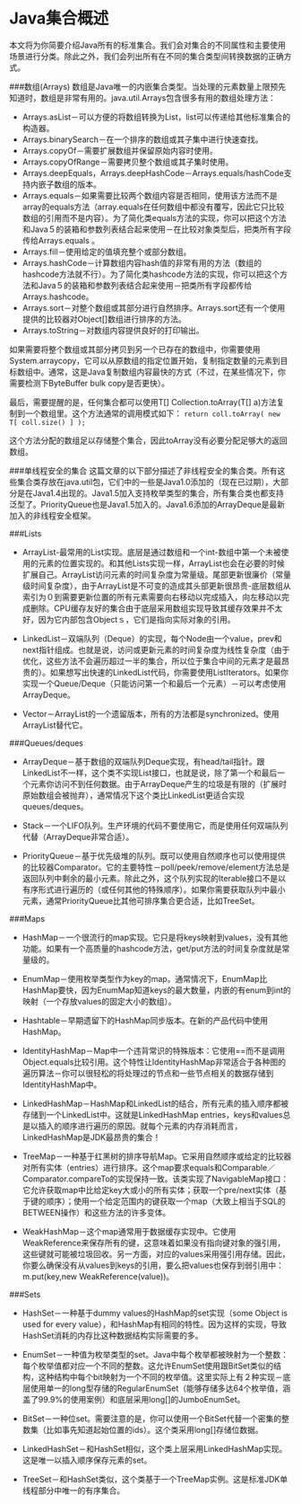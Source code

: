 Java集合概述
==================
本文将为你简要介绍Java所有的标准集合。我们会对集合的不同属性和主要使用场景进行分类。除此之外，我们会列出所有在不同的集合类型间转换数据的正确方式。

###数组(Arrays)
数组是Java唯一的内嵌集合类型。当处理的元素数量上限预先知道时，数组是非常有用的。java.util.Arrays包含很多有用的数组处理方法：

* Arrays.asList－可以方便的将数组转换为List，list可以传递给其他标准集合的构造器。
* Arrays.binarySearch－在一个排序的数组或其子集中进行快速查找。
* Arrays.copyOf－需要扩展数组并保留原始内容时使用。
* Arrays.copyOfRange－需要拷贝整个数组或其子集时使用。
* Arrays.deepEquals，Arrays.deepHashCode－Arrays.equals/hashCode支持内嵌子数组的版本。
* Arrays.equals－如果需要比较两个数组内容是否相同，使用该方法而不是array的equals方法（array.equals在任何数组中都没有覆写，因此它只比较数组的引用而不是内容）。为了简化类equals方法的实现，你可以把这个方法和Java５的装箱和参数列表结合起来使用－在比较对象类型后，把类所有字段传给Arrays.equals 。
* Arrays.fill－使用给定的值填充整个或部分数组。
* Arrays.hashCode－计算数组内容hash值的非常有用的方法（数组的hashcode方法就不行）。为了简化类hashcode方法的实现，你可以把这个方法和Java５的装箱和参数列表结合起来使用－把类所有字段都传给Arrays.hashcode。
* Arrays.sort－对整个数组或其部分进行自然排序。Arrays.sort还有一个使用提供的比较器对Object[]数组进行排序的方法。
* Arrays.toString－对数组内容提供良好的打印输出。

如果需要将整个数组或其部分拷贝到另一个已存在的数组中，你需要使用System.arraycopy，它可以从原数组的指定位置开始，复制指定数量的元素到目标数组中。通常，这是Java复制数组内容最快的方式（不过，在某些情况下，你需要检测下ByteBuffer bulk copy是否更快）。

最后，需要提醒的是，任何集合都可以使用T[] Collection.toArray(T[] a)方法复制到一个数组里。这个方法通常的调用模式如下：
`return coll.toArray( new T[ coll.size() ] );`

这个方法分配的数组足以存储整个集合，因此toArray没有必要分配足够大的返回数组。

###单线程安全的集合
这篇文章的以下部分描述了非线程安全的集合类。所有这些集合类存放在java.util包，它们中的一些是Java1.0添加的（现在已过期），大部分是在Java1.4出现的。Java1.5加入支持枚举类型的集合，所有集合类也都支持泛型了。PriorityQueue也是Java1.5加入的。Java1.6添加的ArrayDeque是最新加入的非线程安全框架。

###Lists
* ArrayList-最常用的List实现。底层是通过数组和一个int-数组中第一个未被使用的元素的位置实现的。和其他Lists实现一样，ArrayList也会在必要的时候扩展自己。ArrayList访问元素的时间复杂度为常量级。尾部更新很廉价（常量级时间复杂度），由于ArrayList是不可变的造成其头部更新很昂贵-底层数组从索引为０到需要更新位置的所有元素需要向右移动以完成插入，向左移动以完成删除。CPU缓存友好的集合由于底层采用数组实现导致其缓存效果并不太好，因为它内部包含Objectｓ，它们是指向实际对象的引用。

* LinkedList－双端队列（Deque）的实现，每个Node由一个value，prev和next指针组成。也就是说，访问或更新元素的时间复杂度为线性复杂度（由于优化，这些方法不会遍历超过一半的集合，所以位于集合中间的元素才是最昂贵的）。如果想写出快速的LinkedList代码，你需要使用ListIterators。如果你实现一个Queue/Deque（只能访问第一个和最后一个元素）－可以考虑使用ArrayDeque。

* Vector－ArrayList的一个遗留版本，所有的方法都是synchronized。使用ArrayList替代它。

###Queues/deques
* ArrayDeque－基于数组的双端队列Deque实现，有head/tail指针。跟LinkedList不一样，这个类不实现List接口，也就是说，除了第一个和最后一个元素你访问不到任何数据。由于ArrayDeque产生的垃圾是有限的（扩展时原始数组会被抛弃），通常情况下这个类比LinkedList更适合实现queues/deques。

* Stack－一个LIFO队列。生产环境的代码不要使用它，而是使用任何双端队列代替（ArrayDeque非常合适）。

* PriorityQueue－基于优先级堆的队列。既可以使用自然顺序也可以使用提供的比较器Comparator。它的主要特性－poll/peek/remove/element方法总是返回队列中剩余的最小元素。除此之外，这个队列实现的Iterable接口不是以有序形式进行遍历的（或任何其他的特殊顺序）。如果你需要获取队列中最小元素，通常PriorityQueue比其他可排序集合更合适，比如TreeSet。

###Maps
* HashMap－一个很流行的map实现。它只是将keys映射到values，没有其他功能。如果有一个高质量的hashcode方法，get/put方法的时间复杂度就是常量级的。

* EnumMap－使用枚举类型作为key的map。通常情况下，EnumMap比HashMap要快，因为EnumMap知道keys的最大数量，内嵌的有enum到int的映射（一个存放values的固定大小的数组）。

* Hashtable－早期遗留下的HashMap同步版本。在新的产品代码中使用HashMap。

* IdentityHashMap－Map中一个违背常识的特殊版本：它使用==而不是调用Object.equals比较引用。这个特性让IdentityHashMap非常适合于各种图的遍历算法－你可以很轻松的将处理过的节点和一些节点相关的数据存储到IdentityHashMap中。

* LinkedHashMap－HashMap和LinkedList的结合，所有元素的插入顺序都被存储到一个LinkedList中。这就是LinkedHashMap entries，keys和values总是以插入的顺序进行遍历的原因。就每个元素的内存消耗而言，LinkedHashMap是JDK最昂贵的集合！

* TreeMap－一种基于红黑树的排序导航Map。它采用自然顺序或给定的比较器对所有实体（entries）进行排序。这个map要求equals和Comparable／Comparator.compareTo的实现保持一致。该类实现了NavigableMap接口：它允许获取map中比给定key大或小的所有实体；获取一个pre/next实体（基于键的顺序）；使用一个给定范围内的键获取一个map（大致上相当于SQL的BETWEEN操作）和这些方法的许多变体。

* WeakHashMap－这个map通常用于数据缓存实现中。它使用WeakReference来保存所有的键，这意味着如果没有指向键对象的强引用，这些键就可能被垃圾回收。另一方面，对应的values采用强引用存储。因此，你要么确保没有从values到keys的引用，要么把values也保存到弱引用中：m.put(key,new WeakReference(value))。

###Sets
* HashSet－一种基于dummy values的HashMap的set实现（some Object is used for every value），和HashMap有相同的特性。因为这样的实现，导致HashSet消耗的内存比这种数据结构实际需要的多。

* EnumSet－一种值为枚举类型的set。Java中每个枚举都被映射为一个整数：每个枚举值都对应一个不同的整数。这允许EnumSet使用跟BitSet类似的结构，这种结构中每个bit映射为一个不同的枚举值。这里实际上有２种实现－底层使用单一的long型存储的RegularEnumSet（能够存储多达64个枚举值，涵盖了99.9%的使用案例）和底层采用long[]的JumboEnumSet。

* BitSet－一种位set。需要注意的是，你可以使用一个BitSet代替一个密集的整数集（比如事先知道起始位置的ids）。这个类采用long[]存储位数据。

* LinkedHashSet－和HashSet相似，这个类上层采用LinkedHashMap实现。这是唯一以插入顺序保存元素的set。

* TreeSet－和HashSet类似，这个类基于一个TreeMap实例。这是标准JDK单线程部分中唯一的有序集合。

